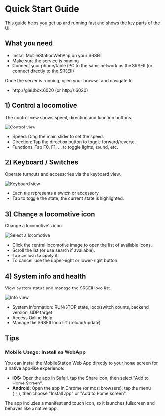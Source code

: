 # Quick Start Guide

This guide helps you get up and running fast and shows the key parts of the UI.

## What you need

- Install MobileStationWebApp on your SRSEII
- Make sure the service is running
- Connect your phone/tablet/PC to the same network as the SRSEII (or connect directly to the SRSEII)

Once the server is running, open your browser and navigate to:

- http://gleisbox:6020 (or http://<server-ip>:6020)

## 1) Control a locomotive

The control view shows speed, direction and function buttons.

![Control view](./mswebapp_control.jpg)

- Speed: Drag the main slider to set the speed.
- Direction: Tap the direction button to toggle forward/reverse.
- Functions: Tap F0, F1, … to toggle lights, sound, etc.

## 2) Keyboard / Switches

Operate turnouts and accessories via the keyboard view.

![Keyboard view](./mswebapp_keyboard.jpg)

- Each tile represents a switch or accessory.
- Tap to toggle the state; the current state is highlighted.

## 3) Change a locomotive icon

Change a locomotive's icon.

![Select a locomotive](./mswebapp_select.jpg)

- Click the central locomotive image to open the list of available icons.
- Scroll the list (or use search if available).
- Tap an icon to apply it.
- To cancel, use the upper-right or lower-right button.

## 4) System info and health

View system status and manage the SRSEII loco list.

![Info view](./mswebapp_info.jpg)

- System information: RUN/STOP state, loco/switch counts, backend version, UDP target
- Access Online Help
- Manage the SRSEII loco list (reload/update)

## Tips

### Mobile Usage: Install as WebApp
You can install the MobileStation Web App directly to your home screen for a native app-like experience:

- **iOS:** Open the app in Safari, tap the Share icon, then select "Add to Home Screen".
- **Android:** Open the app in Chrome (or most browsers), tap the menu (⋮), then choose "Install app" or "Add to Home screen".

The app includes a manifest and touch icon, so it launches fullscreen and behaves like a native app.
